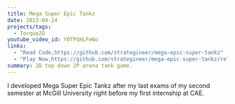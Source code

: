 ```yaml
---
title: Mega Super Epic Tankz
date: 2013-04-24
projects/tags:
  - Torque2D
youtube_video_id: Y0TPGHLFeNo
links:
  - "Read Code,https://github.com/strategineer/mega-epic-super-tankz"
  - "Play Now,https://github.com/strategineer/mega-epic-super-tankz/releases"
summary: 2D top down 2P arena tank game.
---
```


I developed Mega Super Epic Tankz after my last exams of my second semester at
McGill University right before my first internship at CAE.
